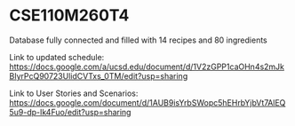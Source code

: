 # CSE110M260T4

Database fully connected and filled with 14 recipes and 80 ingredients 


Link to updated schedule: https://docs.google.com/a/ucsd.edu/document/d/1V2zGPP1caOHn4s2mJkBIyrPcQ90723UlidCVTxs_0TM/edit?usp=sharing

Link to User Stories and Scenarios: https://docs.google.com/document/d/1AUB9isYrbSWopc5hEHrbYjbVt7AlEQ5u9-dp-Ik4Fuo/edit?usp=sharing
